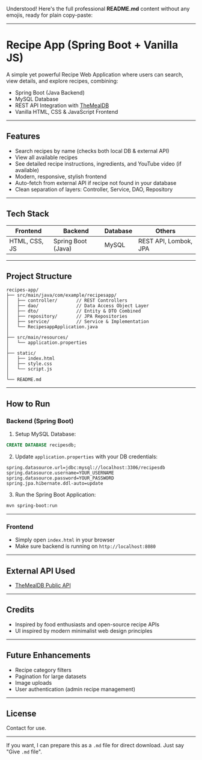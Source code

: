 Understood! Here's the full professional **README.md** content without any emojis, ready for plain copy-paste:

---

# Recipe App (Spring Boot + Vanilla JS)

A simple yet powerful Recipe Web Application where users can search, view details, and explore recipes, combining:

* Spring Boot (Java Backend)
* MySQL Database
* REST API Integration with [TheMealDB](https://www.themealdb.com/api.php)
* Vanilla HTML, CSS & JavaScript Frontend

---

## Features

* Search recipes by name (checks both local DB & external API)
* View all available recipes
* See detailed recipe instructions, ingredients, and YouTube video (if available)
* Modern, responsive, stylish frontend
* Auto-fetch from external API if recipe not found in your database
* Clean separation of layers: Controller, Service, DAO, Repository

---

## Tech Stack

| Frontend      | Backend            | Database | Others                |
| ------------- | ------------------ | -------- | --------------------- |
| HTML, CSS, JS | Spring Boot (Java) | MySQL    | REST API, Lombok, JPA |

---

## Project Structure

```
recipes-app/
├── src/main/java/com/example/recipesapp/
│   ├── controller/       // REST Controllers
│   ├── dao/              // Data Access Object Layer
│   ├── dto/              // Entity & DTO Combined
│   ├── repository/       // JPA Repositories
│   ├── service/          // Service & Implementation
│   └── RecipesappApplication.java
│
├── src/main/resources/
│   └── application.properties
│
├── static/
│   ├── index.html
│   ├── style.css
│   └── script.js
│
└── README.md
```

---

## How to Run

### Backend (Spring Boot)

1. Setup MySQL Database:

```sql
CREATE DATABASE recipesdb;
```

2. Update `application.properties` with your DB credentials:

```properties
spring.datasource.url=jdbc:mysql://localhost:3306/recipesdb
spring.datasource.username=YOUR_USERNAME
spring.datasource.password=YOUR_PASSWORD
spring.jpa.hibernate.ddl-auto=update
```

3. Run the Spring Boot Application:

```bash
mvn spring-boot:run
```

---

### Frontend

* Simply open `index.html` in your browser
* Make sure backend is running on `http://localhost:8080`

---


## External API Used

* [TheMealDB Public API](https://www.themealdb.com/api.php)

---

## Credits

* Inspired by food enthusiasts and open-source recipe APIs
* UI inspired by modern minimalist web design principles

---

## Future Enhancements

* Recipe category filters
* Pagination for large datasets
* Image uploads
* User authentication (admin recipe management)

---



## License

Contact for use.

---

If you want, I can prepare this as a `.md` file for direct download. Just say "Give `.md` file".
